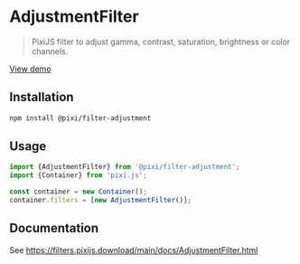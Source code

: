 # AdjustmentFilter

> PixiJS filter to adjust gamma, contrast, saturation, brightness or color channels.

[View demo](https://filters.pixijs.download/main/demo/index.html?enabled=AdjustmentFilter)

## Installation

```bash
npm install @pixi/filter-adjustment
```

## Usage

```js
import {AdjustmentFilter} from '@pixi/filter-adjustment';
import {Container} from 'pixi.js';

const container = new Container();
container.filters = [new AdjustmentFilter()];
```

## Documentation

See https://filters.pixijs.download/main/docs/AdjustmentFilter.html